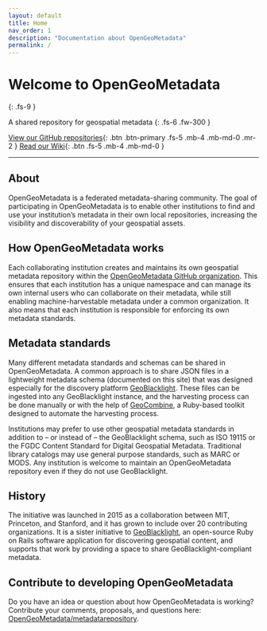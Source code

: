 ```yaml
---
layout: default
title: Home
nav_order: 1
description: "Documentation about OpenGeoMetadata"
permalink: /
---
```


# Welcome to OpenGeoMetadata
{: .fs-9 }

A shared repository for geospatial metadata
{: .fs-6 .fw-300 }

[View our GitHub repositories](https://github.com/OpenGeoMetadata){: .btn .btn-primary .fs-5 .mb-4 .mb-md-0 .mr-2 } [Read our Wiki](https://github.com/OpenGeoMetadata/metadatarepository/wiki){: .btn .fs-5 .mb-4 .mb-md-0 }

---

## About
OpenGeoMetadata is a federated metadata-sharing community. The goal of participating in OpenGeoMetadata is to enable other institutions to find and use your institution’s metadata in their own local repositories, increasing the visibility and discoverability of your geospatial assets.

## How OpenGeoMetadata works
Each collaborating institution creates and maintains its own geospatial metadata repository within the [OpenGeoMetadata GitHub organization](https://github.com/opengeometadata). This ensures that each institution has a unique namespace and can manage its own internal users who can collaborate on their metadata, while still enabling machine-harvestable metadata under a common organization. It also means that each institution is responsible for enforcing its own metadata standards.

## Metadata standards
Many different metadata standards and schemas can be shared in OpenGeoMetadata. A common approach is to share JSON files in a lightweight metadata schema (documented on this site) that was designed especially for the discovery platform [GeoBlacklight](https://github.com/geoblacklight). These files can be ingested into any GeoBlacklight instance, and the harvesting process can be done manually or with the help of [GeoCombine](https://github.com/OpenGeoMetadata/GeoCombine), a Ruby-based toolkit designed to automate the harvesting process.

Institutions may prefer to use other geospatial metadata standards in addition to – or instead of – the GeoBlacklight schema, such as ISO 19115 or the FGDC Content Standard for Digital Geospatial Metadata. Traditional library catalogs may use general purpose standards, such as MARC or MODS. Any institution is welcome to maintain an OpenGeoMetadata repository even if they do not use GeoBlacklight.

## History
The initiative was launched in 2015 as a collaboration between MIT, Princeton, and Stanford, and it has grown to include over 20 contributing organizations. It is a sister initiative to [GeoBlacklight](https://geoblacklight.org), an open-source Ruby on Rails software application for discovering geospatial content, and supports that work by providing a space to share GeoBlacklight-compliant metadata.

## Contribute to developing OpenGeoMetadata
Do you have an idea or question about how OpenGeoMetadata is working? Contribute your comments, proposals, and questions here: [OpenGeoMetadata/metadatarepository](https://github.com/OpenGeoMetadata/metadatarepository/issues).
